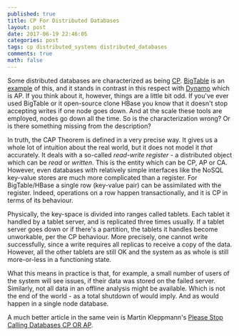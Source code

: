 ```yaml
---
published: true
title: CP For Distributed Databases
layout: post
date: 2017-06-19 22:46:05
categories: post
tags: cp distributed_systems distributed_databases
comments: true
math: false
---
```


Some distributed databases are characterized as being [CP](https://en.wikipedia.org/wiki/CAP_theorem). [BigTable](https://static.googleusercontent.com/media/research.google.com/en//archive/bigtable-osdi06.pdf) is an [example](https://www.slideshare.net/GrishaWeintraub/cap-28353551) of this, and it stands in contrast in this respect with [Dynamo](http://cloudgroup.neu.edu.cn/papers/cloud%20data%20storage/dynamo-sosp-2007.pdf) which is AP. If you think about it, however, things are a little bit odd. If you've ever used BigTable or it open-source clone HBase you know that it doesn't stop accepting writes if one node goes down. And at the scale these tools are employed, nodes go down all the time. So is the characterization wrong? Or is there something missing from the description?

In truth, the CAP Theorem is defined in a very precise way. It gives us a whole lot of intuition about the real world, but it does not model it _that_ accurately. It deals with a so-called _read-write register_ - a distributed object which can be _read_ or _written_. This is the entity which can be CP, AP or CA. However, even databases with relatively simple interfaces like the NoSQL key-value stores are much more complicated than a register. For BigTable/HBase a single row (key-value pair) can be assimilated with the register. Indeed, operations on a row happen transactionally, and it is CP in terms of its behaviour.

Physically, the key-space is divided into ranges called tablets. Each tablet it handled by a tablet server, and is replicated three times usually. If a tablet server goes down or if there's a partition, the tablets it handles become unworkable, per the CP behaviour. More precisely, one cannot write successfully, since a write requires all replicas to receive a copy of the data. However, all the other tablets are still OK and the system as as whole is still more-or-less in a functioning state.

What this means in practice is that, for example, a small number of users of the system will see issues, if their data was stored on the failed server. Similarly, not all data in an offline analysis might be available. Which is not the end of the world - as a total shutdown of would imply. And as would happen in a single node database.

A much better article in the same vein is Martin Kleppmann's [Please Stop Calling Databases CP OR AP](https://martin.kleppmann.com/2015/05/11/please-stop-calling-databases-cp-or-ap.html).